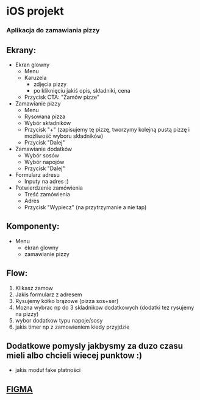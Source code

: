 # iOS projekt

### Aplikacja do zamawiania pizzy

## Ekrany:
 - Ekran glowny
  	- Menu
 	- Karuzela
 		- zdjęcia pizzy
 		- po kliknięciu jakiś opis, składniki, cena
 	- Przycisk CTA: "Zamów pizze"
 - Zamawianie pizzy
 	- Menu
 	- Rysowana pizza
 	- Wybór składników
 	- Przycisk "+" (zapisujemy tę pizzę, tworzymy kolejną pustą pizzę i możliwość wyboru składników)
 	- Przycisk "Dalej"
 - Zamawianie dodatków
 	- Wybór sosów
 	- Wybór napojów
 	- Przycisk "Dalej"
 - Formularz adresu
 	- Inputy na adres :) 
 - Potwierdzenie zamówienia
 	- Treść zamówienia
 	- Adres
 	- Przycisk "Wypiecz" (na przytrzymanie a nie tap)

## Komponenty:
 - Menu
 	- ekran glowny
 	- zamawianie pizzy

## Flow:

 1. Klikasz zamow
 1. Jakis formularz z adresem
 1. Rysujemy kółko brązowe (pizza sos+ser)
 1. Mozna wybrac np do 3 skladnikow dodatkowych (dodatki tez rysujemy na pizzy)
 1. wybor dodatkow typu napoje/sosy
 1. jakis timer np z zamowieniem kiedy przyjdzie

## Dodatkowe pomysly jakbysmy za duzo czasu mieli albo chcieli wiecej punktow :)

 - jakis moduł fake płatności

## [FIGMA](https://www.figma.com/file/YhNzI6T1ZNAiOLhAZCP2it/Mobile-UI-kit-(Community)?type=design&t=hVwOTWXGiXMqtSK3-0s)
